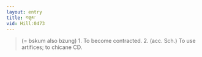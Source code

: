 ```yaml
---
layout: entry
title: བཅུམ་
vid: Hill:0473
---
```

> (= bskum also bzung) 1. To become contracted. 2. (acc. Sch.) To use artifices; to chicane CD.

